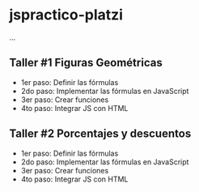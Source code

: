 # jspractico-platzi

...

## Taller #1 Figuras Geométricas 


- 1er paso: Definir las fórmulas 
- 2do paso: Implementar las fórmulas en JavaScript
- 3er paso: Crear funciones
- 4to paso: Integrar JS con HTML

## Taller #2 Porcentajes y descuentos
 
- 1er paso: Definir las fórmulas 
- 2do paso: Implementar las fórmulas en JavaScript
- 3er paso: Crear funciones
- 4to paso: Integrar JS con HTML
 